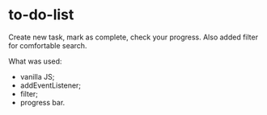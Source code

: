 # to-do-list

Create new task, mark as complete, check your progress.
Also added filter for comfortable search.

What was used: 
- vanilla JS;
- addEventListener;
- filter;
- progress bar.
